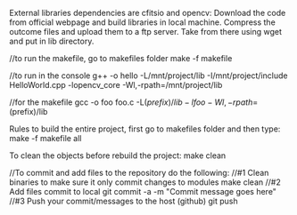 External libraries dependencies are cfitsio and opencv:
Download the code from official webpage and build libraries in local machine.
Compress the outcome files and upload them to a ftp server. 
Take from there using wget and put in lib directory.

//to run the makefile, go to makefiles folder
make -f makefile

//to run in the console
g++ -o hello -L/mnt/project/lib -I/mnt/project/include HelloWorld.cpp -lopencv_core -Wl,-rpath=/mnt/project/lib


//for the makefile
gcc -o foo foo.c -L$(prefix)/lib -lfoo -Wl,-rpath=$(prefix)/lib


Rules to build the entire project, first go to makefiles folder and then type:
make -f makefile all

To clean the objects before rebuild the project:
make clean




//To commit and add files to the repository do the following:
//#1 Clean binaries to make sure it only commit changes to modules
make clean
//#2 Add files commit to local
git commit -a -m "Commit message goes here"
//#3 Push your commit/messages to the host (github)
git push
